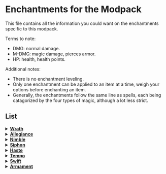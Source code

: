 # Enchantments for the Modpack
This file contains all the information you could want on the enchantments specific to this modpack.

Terms to note:
- DMG: normal damage.
- M-DMG: magic damage, pierces armor.
- HP: health, health points.

Additional notes:
- There is no enchantment leveling.
- Only one enchantment can be applied to an item at a time, weigh your options before enchanting an item.
- Generally, the enchantments follow the same line as spells, each being catagorized by the four types of magic, although a lot less strict.

## List
<details><summary><b><ins>Wrath</ins></b></summary>
- [X] <ins>Implemented?</ins>

*A basic enchantment that increases the damage of a weapon.*
```
Stats:
- +25% attack damage
- physical
- applied to weapons

Info:
- This modpack's version of sharpness.
- Instead of a flat damage increase, its a percent increase.
  - Scales with the damage of the weapon its applied to.
```
</details>

<details><summary><b><ins>Allegiance</ins></b></summary>
- [ ] <ins>Implemented?</ins>

*A decent enchantment that causes a javelin to return to the thrower.*
```
Stats:
- (doesn't effect attributes)
- orderly
- applied to javelins

Info:
- This modpack's version of loyalty.
  - A workaround to the fact that loyalty doesn't work on javelins.
- Javelins, on impact, will teleport back to the thrower's inventory.
```
</details>

<details><summary><b><ins>Nimble</ins></b></summary>
- [ ] <ins>Implemented?</ins>

*A basic enchantment that increases the mining speed of a tool.*
```
Stats:
- +25% mining speed
- orderly
- applied to tool

Info:
- This modpack's version of efficiency.
```
</details>

<details><summary><b><ins>Siphon</ins></b></summary>
- [ ] <ins>Implemented?</ins>

*A neat enchantment that causes the lifeforce from enemies to be imbued into the user.*
```
Stats:
- +20% life steal
- -10% attack damage
- deathly
- applied to weapon

Info:
- N/A
```
</details>

<details><summary><b><ins>Haste</ins></b></summary>
- [ ] <ins>Implemented?</ins>

*A neat enchantment that increases general movement speed.*
```
Stats:
- +15% movement speed
- orderly
- applied to leggings

Info:
- N/A
```
</details>

<details><summary><b><ins>Tempo</ins></b></summary>
- [ ] <ins>Implemented?</ins>

*A neat enchantment that specifically increases sprinting movement speed.*
```
Stats:
- +30% sprint speed
- orderly
- applied to leggings

Info:
- N/A
```
</details>

<details><summary><b><ins>Swift</ins></b></summary>
- [ ] <ins>Implemented?</ins>

*An enchantment that increases attack speed.*
```
Stats:
- +30% attack speed
- orderly
- applied to weapons

Info:
- N/A
```
</details>

<details><summary><b><ins>Armament</ins></b></summary>
- [ ] <ins>Implemented?</ins>

*A niche enchantment that causes the player to make shockwaves when they fall.*
```
Stats:
- While active:
  - +50% gravity
  - -30% movement speed
  - +30% fall damage resistance
- physical
- applied to maces

Info:
- While holding the weapon, falling from great distances causes large shockwaves that deal damage to entities near the player.
- Reference to the "Armament Anchor" from TF2C (guys totally terrafirma 2 craft!!!1!1!!!).
```
</details>

